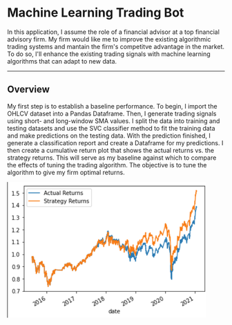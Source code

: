 # Machine Learning Trading Bot

In this application, I assume the role of a financial advisor at a top financial advisory firm. My firm would like me to improve the existing algorithmic trading systems and mantain the firm's competitve advantage in the market. To do so, I'll enhance the existing trading signals with machine learning algorithms that can adapt to new data.

---  

## Overview

My first step is to establish a baseline performance. To begin, I import the OHLCV dataset into a Pandas Dataframe. Then, I generate trading signals using short- and long-window SMA values. I split the data into training and testing datasets and use the SVC classifier method to fit the training data and make predictions on the testing data. With the prediction finished, I generate a classification report and create a Dataframe for my predictions.
I then create a cumulative return plot that shows the actual returns vs. the strategy returns. This will serve as my baseline against which to compare the effects of tuning the trading algorithm. The objective is to tune the algorithm to give my firm optimal returns.

![screenshot of the baseline model](https://raw.githubusercontent.com/chaimkriger/Challenge_14/main/4-100-3%20orignal%20svm%20(2).png)